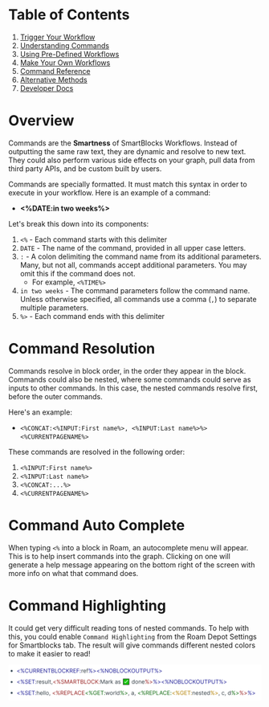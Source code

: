 # Table of Contents

1. [Trigger Your Workflow](010-trigger-your-workflow)
2. [Understanding Commands](020-understanding-commands)
3. [Using Pre-Defined Workflows](030-using-pre-defined-workflows)
4. [Make Your Own Workflows](040-make-your-own-workflows)
5. [Command Reference](050-command-reference)
6. [Alternative Methods](060-alternative-methods)
7. [Developer Docs](070-developer-docs)

# Overview

Commands are the **Smartness** of SmartBlocks Workflows. Instead of outputting the same raw text, they are dynamic and resolve to new text. They could also perform various side effects on your graph, pull data from third party APIs, and be custom built by users.

Commands are specially formatted. It must match this syntax in order to execute in your workflow. Here is an example of a command:

- **<%DATE:in two weeks%>**

Let's break this down into its components:

1. `<%` - Each command starts with this delimiter
2. `DATE` - The name of the command, provided in all upper case letters.
3. `:` - A colon delimiting the command name from its additional parameters. Many, but not all, commands accept additional parameters. You may omit this if the command does not.
   - For example, `<%TIME%>`
4. `in two weeks` - The command parameters follow the command name. Unless otherwise specified, all commands use a comma (`,`) to separate multiple parameters.
5. `%>` - Each command ends with this delimiter

# Command Resolution

Commands resolve in block order, in the order they appear in the block. Commands could also be nested, where some commands could serve as inputs to other commands. In this case, the nested commands resolve first, before the outer commands.

Here's an example:

- `<%CONCAT:<%INPUT:First name%>, <%INPUT:Last name%>%> <%CURRENTPAGENAME%>`

These commands are resolved in the following order:

1. `<%INPUT:First name%>`
2. `<%INPUT:Last name%>`
3. `<%CONCAT:...%>`
4. `<%CURRENTPAGENAME%>`

# Command Auto Complete

When typing `<%` into a block in Roam, an autocomplete menu will appear. This is to help insert commands into the graph. Clicking on one will generate a help message appearing on the bottom right of the screen with more info on what that command does.

# Command Highlighting

It could get very difficult reading tons of nested commands. To help with this, you could enable `Command Highlighting` from the Roam Depot Settings for Smartblocks tab. The result will give commands different nested colors to make it easier to read!

![](media/command-highlighting.png)
